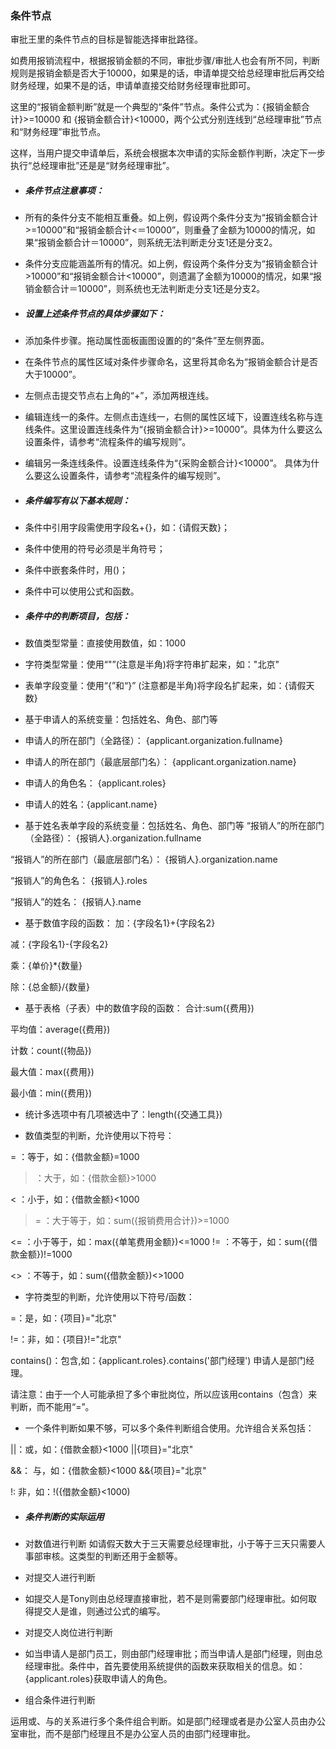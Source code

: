### 条件节点


审批王里的条件节点的目标是智能选择审批路径。

如费用报销流程中，根据报销金额的不同，审批步骤/审批人也会有所不同，判断规则是报销金额是否大于10000，如果是的话，申请单提交给总经理审批后再交给财务经理，如果不是的话，申请单直接交给财务经理审批即可。

这里的“报销金额判断”就是一个典型的“条件”节点。条件公式为：{报销金额合计}>=10000 和 {报销金额合计}<10000，两个公式分别连线到“总经理审批”节点和“财务经理”审批节点。

这样，当用户提交申请单后，系统会根据本次申请的实际金额作判断，决定下一步执行“总经理审批”还是是“财务经理审批”。 

- ##### 条件节点注意事项：
 - 所有的条件分支不能相互重叠。如上例，假设两个条件分支为“报销金额合计>=10000”和“报销金额合计<＝10000”，则重叠了金额为10000的情况，如果“报销金额合计＝10000”，则系统无法判断走分支1还是分支2。
 - 条件分支应能涵盖所有的情况。如上例，假设两个条件分支为“报销金额合计>10000”和“报销金额合计<10000”，则遗漏了金额为10000的情况，如果“报销金额合计＝10000”，则系统也无法判断走分支1还是分支2。

- ##### 设置上述条件节点的具体步骤如下：
 - 添加条件步骤。拖动属性面板画图设置的的“条件”至左侧界面。
 - 在条件节点的属性区域对条件步骤命名，这里将其命名为“报销金额合计是否大于10000”。
 - 左侧点击提交节点右上角的“+”，添加两根连线。
 - 编辑连线一的条件。左侧点击连线一，右侧的属性区域下，设置连线名称与连线条件。这里设置连线条件为“{报销金额合计}>=10000”。具体为什么要这么设置条件，请参考“流程条件的编写规则”。
 - 编辑另一条连线条件。设置连线条件为“{采购金额合计}<10000”。 具体为什么要这么设置条件，请参考“流程条件的编写规则”。

- ##### 条件编写有以下基本规则：

 - 条件中引用字段需使用字段名+{}，如：{请假天数}；
 - 条件中使用的符号必须是半角符号；
 - 条件中嵌套条件时，用()；
 - 条件中可以使用公式和函数。
 
- ##### 条件中的判断项目，包括：

 - 数值类型常量：直接使用数值，如：1000
 - 字符类型常量：使用“"”(注意是半角)将字符串扩起来，如："北京"
 - 表单字段变量：使用“{”和“}” (注意都是半角)将字段名扩起来，如：{请假天数}
 - 基于申请人的系统变量：包括姓名、角色、部门等
 - 申请人的所在部门（全路径）： {applicant.organization.fullname}
 - 申请人的所在部门（最底层部门名）： {applicant.organization.name}
 - 申请人的角色名： {applicant.roles} 
 - 申请人的姓名：{applicant.name} 
 - 基于姓名表单字段的系统变量：包括姓名、角色、部门等
“报销人”的所在部门（全路径）： {报销人}.organization.fullname 

  “报销人”的所在部门（最底层部门名）： {报销人}.organization.name 
  
  “报销人”的角色名： {报销人}.roles
  
  “报销人”的姓名： {报销人}.name
 - 基于数值字段的函数：
  加：{字段名1}+{字段名2}

  减：{字段名1}-{字段名2}

  乘：{单价}*{数量}

  除：{总金额}/{数量}
 - 基于表格（子表）中的数值字段的函数：
  合计:sum({费用})
  
  平均值：average({费用})

  计数：count({物品})

  最大值：max({费用})

  最小值：min({费用})
 - 统计多选项中有几项被选中了：length({交通工具})
 
 - 数值类型的判断，允许使用以下符号：

  = ：等于，如：{借款金额}=1000

  > ：大于，如：{借款金额}>1000

  < ：小于，如：{借款金额}<1000

  >= ：大于等于，如：sum({报销费用合计})>=1000

  <= ：小于等于，如：max({单笔费用金额})<=1000
!= ：不等于，如：sum({借款金额})!=1000

  <> ：不等于，如：sum({借款金额})<>1000

 - 字符类型的判断，允许使用以下符号/函数：

  =：是，如：{项目}="北京"
  
  !=：非，如：{项目}!="北京"

  contains()：包含,如：{applicant.roles}.contains('部门经理') 申请人是部门经理。
  
  请注意：由于一个人可能承担了多个审批岗位，所以应该用contains（包含）来判断，而不能用“=”。
 
 - 一个条件判断如果不够，可以多个条件判断组合使用。允许组合关系包括：

  ||：或，如：{借款金额}<1000 ||{项目}="北京"

  &&： 与，如：{借款金额}<1000 &&{项目}="北京"

  !:  非，如：!({借款金额}<1000)
 

- ##### 条件判断的实际运用

 - 对数值进行判断
 如请假天数大于三天需要总经理审批，小于等于三天只需要人事部审核。这类型的判断还用于金额等。
 - 对提交人进行判断
 - 如提交人是Tony则由总经理直接审批，若不是则需要部门经理审批。如何取得提交人是谁，则通过公式的编写。
 - 对提交人岗位进行判断
 - 如当申请人是部门员工，则由部门经理审批；而当申请人是部门经理，则由总经理审批。条件中，首先要使用系统提供的函数来获取相关的信息。如：{applicant.roles}获取申请人的角色。
 - 组合条件进行判断

运用或、与的关系进行多个条件组合判断。如是部门经理或者是办公室人员由办公室审批，而不是部门经理且不是办公室人员的由部门经理审批。
